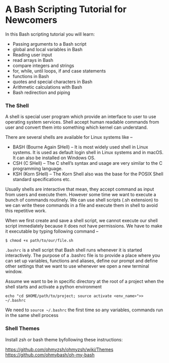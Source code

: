 # A Bash Scripting Tutorial for Newcomers

In this Bash scripting tutorial you will learn:

* Passing arguments to a Bash script
* global and local variables in Bash
* Reading user input
* read arrays in Bash
* compare integers and strings
* for, while, until loops, if and case statements
* functions in Bash
* quotes and special characters in Bash
* Arithmetic calculations with Bash
* Bash redirection and piping


### The Shell

A shell is special user program which provide an interface to user to use operating system services. Shell accept 
human readable commands from user and convert them into something which kernel can understand.

There are several shells are available for Linux systems like –

* BASH (Bourne Again SHell) – It is most widely used shell in Linux systems. It is used as default login shell in 
Linux systems and in macOS. It can also be installed on Windows OS.
* CSH (C SHell) – The C shell’s syntax and usage are very similar to the C programming language.
* KSH (Korn SHell) – The Korn Shell also was the base for the POSIX Shell standard specifications etc.

Usually shells are interactive that mean, they accept command as input from users and execute them. However some 
time we want to execute a bunch of commands routinely.
We can use shell scripts (.sh extension) to we can write these commands in a file and execute  them in shell to 
avoid this repetitive work.


When we first create and save a shell script, we cannot execute our shell script immediately because it does not 
have permissions. We have to make it executable by typing following command –

```
$ chmod +x path/to/our/file.sh
```

`.bashrc` is a shell script that Bash shell runs whenever it is started interactively. 
The purpose of a .bashrc file is to provide a place where you can set up variables, functions and 
aliases, define our prompt and define other settings that we want to use whenever we open a 
new terminal window.

Assume we want to be in specific directory at the root of a project 
when the shell starts and activate a python environment

```
echo "cd $HOME/path/to/project; source activate <env_name>">> ~/.bashrc
```
We need to `source ~/.bashrc` the first time so any variables, commands run 
in the same shell process

### Shell Themes

Install zsh or bash theme byfollowing these instructions:

https://github.com/ohmyzsh/ohmyzsh/wiki/Themes
https://github.com/ohmybash/oh-my-bash